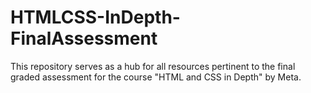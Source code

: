 # HTMLCSS-InDepth-FinalAssessment
This repository serves as a hub for all resources pertinent to the final graded assessment for the course "HTML and CSS in Depth" by Meta. 
